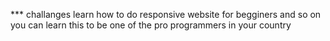 *** challanges 
learn how to do responsive website for begginers and so on 
you can learn this to be one of the pro programmers in your
country 
